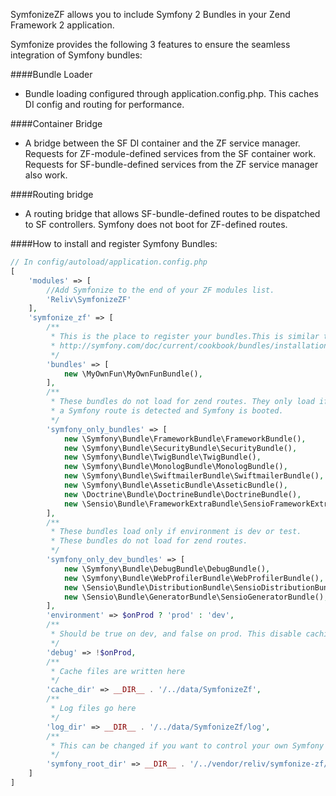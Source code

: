 SymfonizeZF allows you to include Symfony 2 Bundles in your Zend Framework 2 application.

Symfonize provides the following 3 features to ensure the seamless integration of Symfony bundles:

####Bundle Loader
- Bundle loading configured through application.config.php. This caches DI config and routing for performance.

####Container Bridge
- A bridge between the SF DI container and the ZF service manager. Requests for ZF-module-defined services from the SF container work. Requests for SF-bundle-defined services from the ZF service manager also work. 

####Routing bridge
- A routing bridge that allows SF-bundle-defined routes to be dispatched to SF controllers. Symfony does not boot for ZF-defined routes.

####How to install and register Symfony Bundles:
```php
// In config/autoload/application.config.php
[
    'modules' => [
        //Add Symfonize to the end of your ZF modules list.
        'Reliv\SymfonizeZF'
    ],
    'symfonize_zf' => [
        /**
         * This is the place to register your bundles.This is similar to:
         * http://symfony.com/doc/current/cookbook/bundles/installation.html
         */
        'bundles' => [
            new \MyOwnFun\MyOwnFunBundle(),
        ],
        /**
         * These bundles do not load for zend routes. They only load if
         * a Symfony route is detected and Symfony is booted.
         */
        'symfony_only_bundles' => [
            new \Symfony\Bundle\FrameworkBundle\FrameworkBundle(),
            new \Symfony\Bundle\SecurityBundle\SecurityBundle(),
            new \Symfony\Bundle\TwigBundle\TwigBundle(),
            new \Symfony\Bundle\MonologBundle\MonologBundle(),
            new \Symfony\Bundle\SwiftmailerBundle\SwiftmailerBundle(),
            new \Symfony\Bundle\AsseticBundle\AsseticBundle(),
            new \Doctrine\Bundle\DoctrineBundle\DoctrineBundle(),
            new \Sensio\Bundle\FrameworkExtraBundle\SensioFrameworkExtraBundle(),
        ],
        /**
         * These bundles load only if environment is dev or test.
         * These bundles do not load for zend routes.
         */
        'symfony_only_dev_bundles' => [
            new \Symfony\Bundle\DebugBundle\DebugBundle(),
            new \Symfony\Bundle\WebProfilerBundle\WebProfilerBundle(),
            new \Sensio\Bundle\DistributionBundle\SensioDistributionBundle(),
            new \Sensio\Bundle\GeneratorBundle\SensioGeneratorBundle(),
        ],
        'environment' => $onProd ? 'prod' : 'dev',
        /**
         * Should be true on dev, and false on prod. This disable caching.
         */
        'debug' => !$onProd,
        /**
         * Cache files are written here
         */
        'cache_dir' => __DIR__ . '/../data/SymfonizeZf',
        /**
         * Log files go here
         */
        'log_dir' => __DIR__ . '/../data/SymfonizeZf/log',
        /**
         * This can be changed if you want to control your own Symfony root
         */
        'symfony_root_dir' => __DIR__ . '/../vendor/reliv/symfonize-zf/SymfonyRoot'
    ]
]
